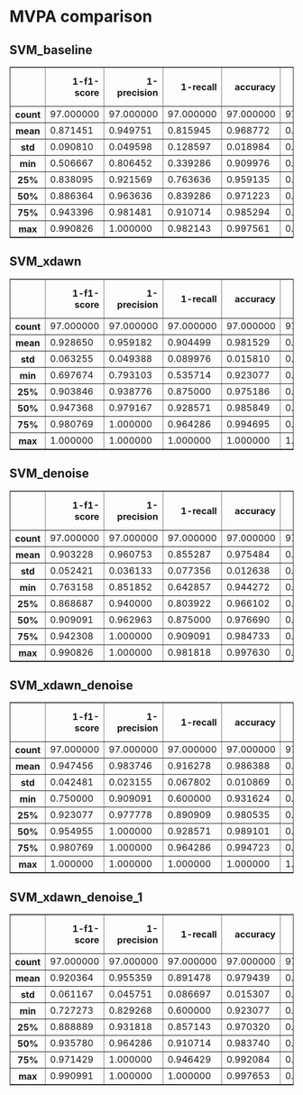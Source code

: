 <h1>MVPA comparison</h1>

<h2>SVM_baseline</h2><table border="1" class="dataframe">
  <thead>
    <tr style="text-align: right;">
      <th></th>
      <th>1-f1-score</th>
      <th>1-precision</th>
      <th>1-recall</th>
      <th>accuracy</th>
      <th>macro avg-f1-score</th>
      <th>macro avg-precision</th>
      <th>macro avg-recall</th>
      <th>weighted avg-f1-score</th>
      <th>weighted avg-precision</th>
      <th>weighted avg-recall</th>
    </tr>
  </thead>
  <tbody>
    <tr>
      <th>count</th>
      <td>97.000000</td>
      <td>97.000000</td>
      <td>97.000000</td>
      <td>97.000000</td>
      <td>97.000000</td>
      <td>97.000000</td>
      <td>97.000000</td>
      <td>97.000000</td>
      <td>97.000000</td>
      <td>97.000000</td>
    </tr>
    <tr>
      <th>mean</th>
      <td>0.871451</td>
      <td>0.949751</td>
      <td>0.815945</td>
      <td>0.968772</td>
      <td>0.926823</td>
      <td>0.960805</td>
      <td>0.904460</td>
      <td>0.967080</td>
      <td>0.968906</td>
      <td>0.968772</td>
    </tr>
    <tr>
      <th>std</th>
      <td>0.090810</td>
      <td>0.049598</td>
      <td>0.128597</td>
      <td>0.018984</td>
      <td>0.050607</td>
      <td>0.027633</td>
      <td>0.064445</td>
      <td>0.021603</td>
      <td>0.018582</td>
      <td>0.018984</td>
    </tr>
    <tr>
      <th>min</th>
      <td>0.506667</td>
      <td>0.806452</td>
      <td>0.339286</td>
      <td>0.909976</td>
      <td>0.728568</td>
      <td>0.884348</td>
      <td>0.669643</td>
      <td>0.889999</td>
      <td>0.918473</td>
      <td>0.909976</td>
    </tr>
    <tr>
      <th>25%</th>
      <td>0.838095</td>
      <td>0.921569</td>
      <td>0.763636</td>
      <td>0.959135</td>
      <td>0.907356</td>
      <td>0.946459</td>
      <td>0.880463</td>
      <td>0.956802</td>
      <td>0.958926</td>
      <td>0.959135</td>
    </tr>
    <tr>
      <th>50%</th>
      <td>0.886364</td>
      <td>0.963636</td>
      <td>0.839286</td>
      <td>0.971223</td>
      <td>0.934494</td>
      <td>0.966701</td>
      <td>0.915357</td>
      <td>0.970127</td>
      <td>0.970821</td>
      <td>0.971223</td>
    </tr>
    <tr>
      <th>75%</th>
      <td>0.943396</td>
      <td>0.981481</td>
      <td>0.910714</td>
      <td>0.985294</td>
      <td>0.967644</td>
      <td>0.980718</td>
      <td>0.950235</td>
      <td>0.985179</td>
      <td>0.985364</td>
      <td>0.985294</td>
    </tr>
    <tr>
      <th>max</th>
      <td>0.990826</td>
      <td>1.000000</td>
      <td>0.982143</td>
      <td>0.997561</td>
      <td>0.994710</td>
      <td>0.998596</td>
      <td>0.990909</td>
      <td>0.997552</td>
      <td>0.997568</td>
      <td>0.997561</td>
    </tr>
  </tbody>
</table>

<h2>SVM_xdawn</h2><table border="1" class="dataframe">
  <thead>
    <tr style="text-align: right;">
      <th></th>
      <th>1-f1-score</th>
      <th>1-precision</th>
      <th>1-recall</th>
      <th>accuracy</th>
      <th>macro avg-f1-score</th>
      <th>macro avg-precision</th>
      <th>macro avg-recall</th>
      <th>weighted avg-f1-score</th>
      <th>weighted avg-precision</th>
      <th>weighted avg-recall</th>
    </tr>
  </thead>
  <tbody>
    <tr>
      <th>count</th>
      <td>97.000000</td>
      <td>97.000000</td>
      <td>97.000000</td>
      <td>97.000000</td>
      <td>97.000000</td>
      <td>97.000000</td>
      <td>97.000000</td>
      <td>97.000000</td>
      <td>97.000000</td>
      <td>97.000000</td>
    </tr>
    <tr>
      <th>mean</th>
      <td>0.928650</td>
      <td>0.959182</td>
      <td>0.904499</td>
      <td>0.981529</td>
      <td>0.959016</td>
      <td>0.972138</td>
      <td>0.949157</td>
      <td>0.981067</td>
      <td>0.981630</td>
      <td>0.981529</td>
    </tr>
    <tr>
      <th>std</th>
      <td>0.063255</td>
      <td>0.049388</td>
      <td>0.089976</td>
      <td>0.015810</td>
      <td>0.036114</td>
      <td>0.027733</td>
      <td>0.046069</td>
      <td>0.016702</td>
      <td>0.015738</td>
      <td>0.015810</td>
    </tr>
    <tr>
      <th>min</th>
      <td>0.697674</td>
      <td>0.793103</td>
      <td>0.535714</td>
      <td>0.923077</td>
      <td>0.830424</td>
      <td>0.882585</td>
      <td>0.767857</td>
      <td>0.916258</td>
      <td>0.923077</td>
      <td>0.923077</td>
    </tr>
    <tr>
      <th>25%</th>
      <td>0.903846</td>
      <td>0.938776</td>
      <td>0.875000</td>
      <td>0.975186</td>
      <td>0.944881</td>
      <td>0.961526</td>
      <td>0.934559</td>
      <td>0.974623</td>
      <td>0.974800</td>
      <td>0.975186</td>
    </tr>
    <tr>
      <th>50%</th>
      <td>0.947368</td>
      <td>0.979167</td>
      <td>0.928571</td>
      <td>0.985849</td>
      <td>0.969705</td>
      <td>0.977720</td>
      <td>0.959861</td>
      <td>0.985737</td>
      <td>0.985722</td>
      <td>0.985849</td>
    </tr>
    <tr>
      <th>75%</th>
      <td>0.980769</td>
      <td>1.000000</td>
      <td>0.964286</td>
      <td>0.994695</td>
      <td>0.988846</td>
      <td>0.995441</td>
      <td>0.982143</td>
      <td>0.994652</td>
      <td>0.994728</td>
      <td>0.994695</td>
    </tr>
    <tr>
      <th>max</th>
      <td>1.000000</td>
      <td>1.000000</td>
      <td>1.000000</td>
      <td>1.000000</td>
      <td>1.000000</td>
      <td>1.000000</td>
      <td>1.000000</td>
      <td>1.000000</td>
      <td>1.000000</td>
      <td>1.000000</td>
    </tr>
  </tbody>
</table>

<h2>SVM_denoise</h2><table border="1" class="dataframe">
  <thead>
    <tr style="text-align: right;">
      <th></th>
      <th>1-f1-score</th>
      <th>1-precision</th>
      <th>1-recall</th>
      <th>accuracy</th>
      <th>macro avg-f1-score</th>
      <th>macro avg-precision</th>
      <th>macro avg-recall</th>
      <th>weighted avg-f1-score</th>
      <th>weighted avg-precision</th>
      <th>weighted avg-recall</th>
    </tr>
  </thead>
  <tbody>
    <tr>
      <th>count</th>
      <td>97.000000</td>
      <td>97.000000</td>
      <td>97.000000</td>
      <td>97.000000</td>
      <td>97.000000</td>
      <td>97.000000</td>
      <td>97.000000</td>
      <td>97.000000</td>
      <td>97.000000</td>
      <td>97.000000</td>
    </tr>
    <tr>
      <th>mean</th>
      <td>0.903228</td>
      <td>0.960753</td>
      <td>0.855287</td>
      <td>0.975484</td>
      <td>0.944591</td>
      <td>0.969209</td>
      <td>0.924872</td>
      <td>0.974687</td>
      <td>0.975388</td>
      <td>0.975484</td>
    </tr>
    <tr>
      <th>std</th>
      <td>0.052421</td>
      <td>0.036133</td>
      <td>0.077356</td>
      <td>0.012638</td>
      <td>0.029770</td>
      <td>0.020773</td>
      <td>0.039401</td>
      <td>0.013422</td>
      <td>0.012765</td>
      <td>0.012638</td>
    </tr>
    <tr>
      <th>min</th>
      <td>0.763158</td>
      <td>0.851852</td>
      <td>0.642857</td>
      <td>0.944272</td>
      <td>0.865789</td>
      <td>0.911558</td>
      <td>0.818625</td>
      <td>0.939824</td>
      <td>0.943851</td>
      <td>0.944272</td>
    </tr>
    <tr>
      <th>25%</th>
      <td>0.868687</td>
      <td>0.940000</td>
      <td>0.803922</td>
      <td>0.966102</td>
      <td>0.924909</td>
      <td>0.954963</td>
      <td>0.900379</td>
      <td>0.965087</td>
      <td>0.965447</td>
      <td>0.966102</td>
    </tr>
    <tr>
      <th>50%</th>
      <td>0.909091</td>
      <td>0.962963</td>
      <td>0.875000</td>
      <td>0.976690</td>
      <td>0.947861</td>
      <td>0.970425</td>
      <td>0.934506</td>
      <td>0.976254</td>
      <td>0.976447</td>
      <td>0.976690</td>
    </tr>
    <tr>
      <th>75%</th>
      <td>0.942308</td>
      <td>1.000000</td>
      <td>0.909091</td>
      <td>0.984733</td>
      <td>0.966755</td>
      <td>0.985119</td>
      <td>0.953704</td>
      <td>0.984360</td>
      <td>0.984999</td>
      <td>0.984733</td>
    </tr>
    <tr>
      <th>max</th>
      <td>0.990826</td>
      <td>1.000000</td>
      <td>0.981818</td>
      <td>0.997630</td>
      <td>0.994733</td>
      <td>0.998641</td>
      <td>0.990909</td>
      <td>0.997621</td>
      <td>0.997637</td>
      <td>0.997630</td>
    </tr>
  </tbody>
</table>

<h2>SVM_xdawn_denoise</h2><table border="1" class="dataframe">
  <thead>
    <tr style="text-align: right;">
      <th></th>
      <th>1-f1-score</th>
      <th>1-precision</th>
      <th>1-recall</th>
      <th>accuracy</th>
      <th>macro avg-f1-score</th>
      <th>macro avg-precision</th>
      <th>macro avg-recall</th>
      <th>weighted avg-f1-score</th>
      <th>weighted avg-precision</th>
      <th>weighted avg-recall</th>
    </tr>
  </thead>
  <tbody>
    <tr>
      <th>count</th>
      <td>97.000000</td>
      <td>97.000000</td>
      <td>97.000000</td>
      <td>97.000000</td>
      <td>97.000000</td>
      <td>97.000000</td>
      <td>97.000000</td>
      <td>97.000000</td>
      <td>97.000000</td>
      <td>97.000000</td>
    </tr>
    <tr>
      <th>mean</th>
      <td>0.947456</td>
      <td>0.983746</td>
      <td>0.916278</td>
      <td>0.986388</td>
      <td>0.969816</td>
      <td>0.985322</td>
      <td>0.956928</td>
      <td>0.986024</td>
      <td>0.986495</td>
      <td>0.986388</td>
    </tr>
    <tr>
      <th>std</th>
      <td>0.042481</td>
      <td>0.023155</td>
      <td>0.067802</td>
      <td>0.010869</td>
      <td>0.024344</td>
      <td>0.013728</td>
      <td>0.034217</td>
      <td>0.011583</td>
      <td>0.010574</td>
      <td>0.010869</td>
    </tr>
    <tr>
      <th>min</th>
      <td>0.750000</td>
      <td>0.909091</td>
      <td>0.600000</td>
      <td>0.931624</td>
      <td>0.855198</td>
      <td>0.943603</td>
      <td>0.800000</td>
      <td>0.924431</td>
      <td>0.936834</td>
      <td>0.931624</td>
    </tr>
    <tr>
      <th>25%</th>
      <td>0.923077</td>
      <td>0.977778</td>
      <td>0.890909</td>
      <td>0.980535</td>
      <td>0.955568</td>
      <td>0.978746</td>
      <td>0.943984</td>
      <td>0.980088</td>
      <td>0.980581</td>
      <td>0.980535</td>
    </tr>
    <tr>
      <th>50%</th>
      <td>0.954955</td>
      <td>1.000000</td>
      <td>0.928571</td>
      <td>0.989101</td>
      <td>0.974205</td>
      <td>0.989218</td>
      <td>0.964286</td>
      <td>0.988977</td>
      <td>0.989046</td>
      <td>0.989101</td>
    </tr>
    <tr>
      <th>75%</th>
      <td>0.980769</td>
      <td>1.000000</td>
      <td>0.964286</td>
      <td>0.994723</td>
      <td>0.988856</td>
      <td>0.996885</td>
      <td>0.981481</td>
      <td>0.994680</td>
      <td>0.994755</td>
      <td>0.994723</td>
    </tr>
    <tr>
      <th>max</th>
      <td>1.000000</td>
      <td>1.000000</td>
      <td>1.000000</td>
      <td>1.000000</td>
      <td>1.000000</td>
      <td>1.000000</td>
      <td>1.000000</td>
      <td>1.000000</td>
      <td>1.000000</td>
      <td>1.000000</td>
    </tr>
  </tbody>
</table>

<h2>SVM_xdawn_denoise_1</h2><table border="1" class="dataframe">
  <thead>
    <tr style="text-align: right;">
      <th></th>
      <th>1-f1-score</th>
      <th>1-precision</th>
      <th>1-recall</th>
      <th>accuracy</th>
      <th>macro avg-f1-score</th>
      <th>macro avg-precision</th>
      <th>macro avg-recall</th>
      <th>weighted avg-f1-score</th>
      <th>weighted avg-precision</th>
      <th>weighted avg-recall</th>
    </tr>
  </thead>
  <tbody>
    <tr>
      <th>count</th>
      <td>97.000000</td>
      <td>97.000000</td>
      <td>97.000000</td>
      <td>97.000000</td>
      <td>97.000000</td>
      <td>97.000000</td>
      <td>97.000000</td>
      <td>97.000000</td>
      <td>97.000000</td>
      <td>97.000000</td>
    </tr>
    <tr>
      <th>mean</th>
      <td>0.920364</td>
      <td>0.955359</td>
      <td>0.891478</td>
      <td>0.979439</td>
      <td>0.954275</td>
      <td>0.969231</td>
      <td>0.942445</td>
      <td>0.978918</td>
      <td>0.979372</td>
      <td>0.979439</td>
    </tr>
    <tr>
      <th>std</th>
      <td>0.061167</td>
      <td>0.045751</td>
      <td>0.086697</td>
      <td>0.015307</td>
      <td>0.034928</td>
      <td>0.026448</td>
      <td>0.044610</td>
      <td>0.016136</td>
      <td>0.015496</td>
      <td>0.015307</td>
    </tr>
    <tr>
      <th>min</th>
      <td>0.727273</td>
      <td>0.829268</td>
      <td>0.600000</td>
      <td>0.923077</td>
      <td>0.841248</td>
      <td>0.892832</td>
      <td>0.794845</td>
      <td>0.916258</td>
      <td>0.923077</td>
      <td>0.923077</td>
    </tr>
    <tr>
      <th>25%</th>
      <td>0.888889</td>
      <td>0.931818</td>
      <td>0.857143</td>
      <td>0.970320</td>
      <td>0.935647</td>
      <td>0.954001</td>
      <td>0.919935</td>
      <td>0.969548</td>
      <td>0.970244</td>
      <td>0.970320</td>
    </tr>
    <tr>
      <th>50%</th>
      <td>0.935780</td>
      <td>0.964286</td>
      <td>0.910714</td>
      <td>0.983740</td>
      <td>0.962611</td>
      <td>0.976007</td>
      <td>0.953053</td>
      <td>0.983465</td>
      <td>0.983535</td>
      <td>0.983740</td>
    </tr>
    <tr>
      <th>75%</th>
      <td>0.971429</td>
      <td>1.000000</td>
      <td>0.946429</td>
      <td>0.992084</td>
      <td>0.983374</td>
      <td>0.992308</td>
      <td>0.972222</td>
      <td>0.991987</td>
      <td>0.992157</td>
      <td>0.992084</td>
    </tr>
    <tr>
      <th>max</th>
      <td>0.990991</td>
      <td>1.000000</td>
      <td>1.000000</td>
      <td>0.997653</td>
      <td>0.994821</td>
      <td>0.998652</td>
      <td>0.997275</td>
      <td>0.997644</td>
      <td>0.997659</td>
      <td>0.997653</td>
    </tr>
  </tbody>
</table>

